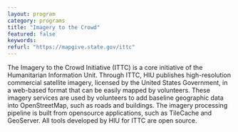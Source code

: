 ```yaml
---
layout: program
category: programs
title: "Imagery to the Crowd"
featured: false
keywords:
refurl: "https://mapgive.state.gov/ittc"
---
```

The Imagery to the Crowd Initiative (ITTC) is a core initiative of the Humanitarian Information Unit. Through ITTC, HIU publishes high-resolution commercial satellite imagery, licensed by the United States Government, in a web-based format that can be easily mapped by volunteers. These imagery services are used by volunteers to add baseline geographic data into OpenStreetMap, such as roads and buildings. The imagery processing pipeline is built from opensource applications, such as TileCache and GeoServer. All tools developed by HIU for ITTC are open source.

